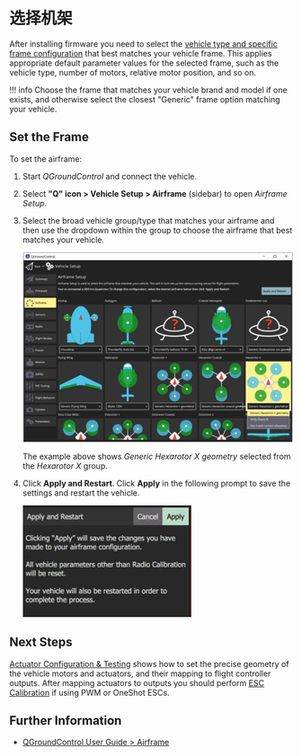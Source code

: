 # 选择机架

After installing firmware you need to select the [vehicle type and specific frame configuration](../../07.机型设置/01.airframe_reference.md) that best matches your vehicle frame.
This applies appropriate default parameter values for the selected frame, such as the vehicle type, number of motors, relative motor position, and so on.

!!! info
    Choose the frame that matches your vehicle brand and model if one exists, and otherwise select the closest "Generic" frame option matching your vehicle.

## Set the Frame

To set the airframe:

1. Start _QGroundControl_ and connect the vehicle.
1. Select **"Q" icon > Vehicle Setup > Airframe** (sidebar) to open _Airframe Setup_.
1. Select the broad vehicle group/type that matches your airframe and then use the dropdown within the group to choose the airframe that best matches your vehicle.

   ![Selecting generic hexarotor X frame in QGroundControl](/assets/qgc/setup/airframe/airframe_px4.jpg)

   The example above shows _Generic Hexarotor X geometry_ selected from the _Hexarotor X_ group.

2. Click **Apply and Restart**.
   Click **Apply** in the following prompt to save the settings and restart the vehicle.

   <img src="/assets/qgc/setup/airframe/airframe_px4_apply_prompt.jpg" width="300px" title="Apply airframe selection prompt" />

## Next Steps

[Actuator Configuration & Testing](../config/actuators.md) shows how to set the precise geometry of the vehicle motors and actuators, and their mapping to flight controller outputs.
After mapping actuators to outputs you should perform [ESC Calibration](../advanced_config/esc_calibration.md) if using PWM or OneShot ESCs.

## Further Information

- [QGroundControl User Guide > Airframe](https://docs.qgroundcontrol.com/master/en/qgc-user-guide/setup_view/airframe.html)
